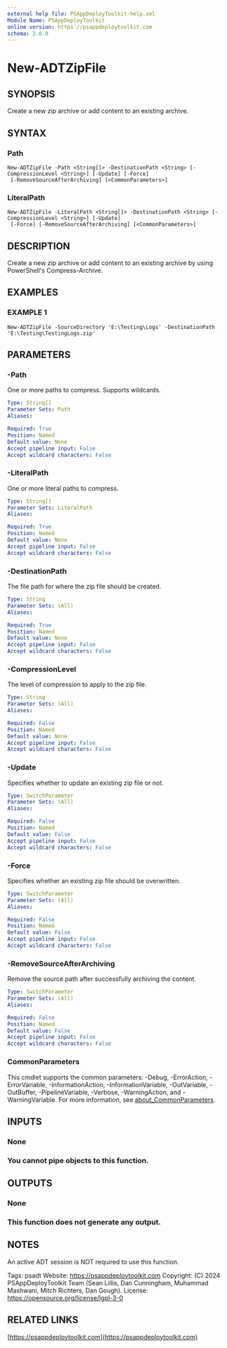 ```yaml
---
external help file: PSAppDeployToolkit-help.xml
Module Name: PSAppDeployToolkit
online version: https://psappdeploytoolkit.com
schema: 2.0.0
---
```


# New-ADTZipFile

## SYNOPSIS
Create a new zip archive or add content to an existing archive.

## SYNTAX

### Path
```
New-ADTZipFile -Path <String[]> -DestinationPath <String> [-CompressionLevel <String>] [-Update] [-Force]
 [-RemoveSourceAfterArchiving] [<CommonParameters>]
```

### LiteralPath
```
New-ADTZipFile -LiteralPath <String[]> -DestinationPath <String> [-CompressionLevel <String>] [-Update]
 [-Force] [-RemoveSourceAfterArchiving] [<CommonParameters>]
```

## DESCRIPTION
Create a new zip archive or add content to an existing archive by using PowerShell's Compress-Archive.

## EXAMPLES

### EXAMPLE 1
```
New-ADTZipFile -SourceDirectory 'E:\Testing\Logs' -DestinationPath 'E:\Testing\TestingLogs.zip'
```

## PARAMETERS

### -Path
One or more paths to compress.
Supports wildcards.

```yaml
Type: String[]
Parameter Sets: Path
Aliases:

Required: True
Position: Named
Default value: None
Accept pipeline input: False
Accept wildcard characters: False
```

### -LiteralPath
One or more literal paths to compress.

```yaml
Type: String[]
Parameter Sets: LiteralPath
Aliases:

Required: True
Position: Named
Default value: None
Accept pipeline input: False
Accept wildcard characters: False
```

### -DestinationPath
The file path for where the zip file should be created.

```yaml
Type: String
Parameter Sets: (All)
Aliases:

Required: True
Position: Named
Default value: None
Accept pipeline input: False
Accept wildcard characters: False
```

### -CompressionLevel
The level of compression to apply to the zip file.

```yaml
Type: String
Parameter Sets: (All)
Aliases:

Required: False
Position: Named
Default value: None
Accept pipeline input: False
Accept wildcard characters: False
```

### -Update
Specifies whether to update an existing zip file or not.

```yaml
Type: SwitchParameter
Parameter Sets: (All)
Aliases:

Required: False
Position: Named
Default value: False
Accept pipeline input: False
Accept wildcard characters: False
```

### -Force
Specifies whether an existing zip file should be overwritten.

```yaml
Type: SwitchParameter
Parameter Sets: (All)
Aliases:

Required: False
Position: Named
Default value: False
Accept pipeline input: False
Accept wildcard characters: False
```

### -RemoveSourceAfterArchiving
Remove the source path after successfully archiving the content.

```yaml
Type: SwitchParameter
Parameter Sets: (All)
Aliases:

Required: False
Position: Named
Default value: False
Accept pipeline input: False
Accept wildcard characters: False
```

### CommonParameters
This cmdlet supports the common parameters: -Debug, -ErrorAction, -ErrorVariable, -InformationAction, -InformationVariable, -OutVariable, -OutBuffer, -PipelineVariable, -Verbose, -WarningAction, and -WarningVariable. For more information, see [about_CommonParameters](http://go.microsoft.com/fwlink/?LinkID=113216).

## INPUTS

### None
### You cannot pipe objects to this function.
## OUTPUTS

### None
### This function does not generate any output.
## NOTES
An active ADT session is NOT required to use this function.

Tags: psadt
Website: https://psappdeploytoolkit.com
Copyright: (C) 2024 PSAppDeployToolkit Team (Sean Lillis, Dan Cunningham, Muhammad Mashwani, Mitch Richters, Dan Gough).
License: https://opensource.org/license/lgpl-3-0

## RELATED LINKS

[https://psappdeploytoolkit.com](https://psappdeploytoolkit.com)
